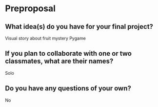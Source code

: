 # Preproposal

## What idea(s) do you have for your final project?

Visual story about fruit mystery
Pygame

## If you plan to collaborate with one or two classmates, what are their names?

Solo

## Do you have any questions of your own?

No
